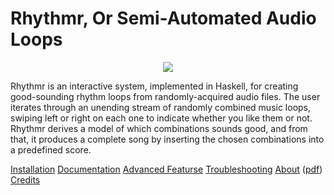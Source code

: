 Rhythmr, Or Semi-Automated Audio Loops
======

<p align="center">
  <img src="https://raw.githubusercontent.com/GregoryTravis/rhythmr/master/images/screencast.gif">
</p>

Rhythmr is an interactive system, implemented in Haskell, for creating good-sounding rhythm loops from randomly-acquired audio files. The user iterates through an unending stream of randomly combined music loops, swiping left or right on each one to indicate whether you like them or not. Rhythmr derives a model of which combinations sounds good, and from that, it produces a complete song by inserting the chosen combinations into a predefined score.

[Installation](doc/Installation.md)
[Documentation](doc/Documentation.md)
[Advanced Featurse](doc/AdvancedFeatures.md)
[Troubleshooting](doc/Troubleshooting.md)
[About](doc/About.md) ([pdf](doc/About.pdf))
[Credits](doc/Credits.md)
